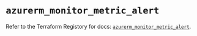 # `azurerm_monitor_metric_alert`

Refer to the Terraform Registory for docs: [`azurerm_monitor_metric_alert`](https://registry.terraform.io/providers/hashicorp/azurerm/3.0.2/docs/resources/monitor_metric_alert).
